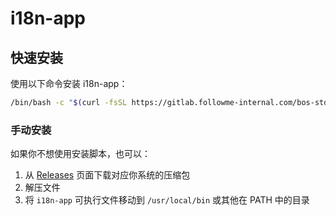 # i18n-app

## 快速安装

使用以下命令安装 i18n-app：

```bash
/bin/bash -c "$(curl -fsSL https://gitlab.followme-internal.com/bos-std/app/framework/i18n-app/-/raw/main/install.sh)"
```

### 手动安装

如果你不想使用安装脚本，也可以：

1. 从 [Releases](https://gitlab.followme-internal.com/bos-std/app/framework/i18n-app/-/releases) 页面下载对应你系统的压缩包
2. 解压文件
3. 将 `i18n-app` 可执行文件移动到 `/usr/local/bin` 或其他在 PATH 中的目录

